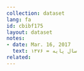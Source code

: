 ```yaml
---
collection: dataset
lang: fa
id: cbibf175
layout: dataset
notes: 
- date: Mar. 16, 2017
  text: سال پایه = ۱۳۷۶
related:
---
```


